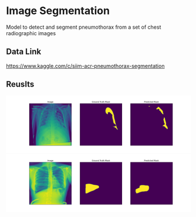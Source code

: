 # Image Segmentation
Model to detect and segment pneumothorax from a set of chest radiographic images 

## Data Link
https://www.kaggle.com/c/siim-acr-pneumothorax-segmentation

## Reuslts
![Result](src/selected_plots/87_3.png)
![Result](src/selected_plots/79_1.png)